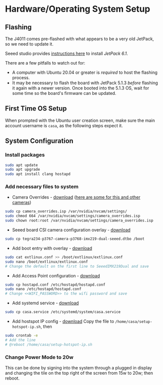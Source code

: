 # Hardware/Operating System Setup

## Flashing

The J4011 comes pre-flashed with what appears to be a very old JetPack, so we need to update it.

Seeed studio provides [instructions here](https://wiki.seeedstudio.com/reComputer_J4012_Flash_Jetpack/) to install *JetPack 6.1*.

There are a few pitfalls to watch out for:
- A computer with Ubuntu 20.04 or greater is *required* to host the flashing process.
- It may be necessary to flash the board with JetPack 5.1.3 *before* flashing it again with a newer version. Once booted into the 5.1.3 OS, wait for some time so the board's firmware can be updated.

## First Time OS Setup
When prompted with the Ubuntu user creation screen, make sure the main account 
username is `casa`, as the following steps expect it.

## System Configuration

### Install packages

```sh
sudo apt update
sudo apt upgrade
sudo apt install clang hostapd
```

### Add necessary files to system
- Camera Overrides - [download](../files/camera_overrides.isp) ([here are some for this and other cameras](https://docs.arducam.com/Nvidia-Jetson-Camera/Application-note/Fix-Red-Tint-with-ISP-Tuning/#software-setting))
```sh
sudo cp camera_overrides.isp /var/nvidia/nvcam/settings/
sudo chmod 664 /var/nvidia/nvcam/settings/camera_overrides.isp
sudo chown root:root /var/nvidia/nvcam/settings/camera_overrides.isp
```
- Seeed board CSI camera configuration overlay - [download](../files/tegra234-p3767-camera-p3768-imx219-dual-seeed.dtbo)
```sh
sudo cp tegra234-p3767-camera-p3768-imx219-dual-seeed.dtbo /boot
```
- Add boot entry with overlay - [download](../files/extlinux.conf)
```sh
sudo cat extlinux.conf >> /boot/extlinux/extlinux.conf
sudo nano /boot/extlinux/extlinux.conf
# Change the default on the first line to SeeedIMX219Dual and save
```
- Add Access Point configuration - [download](../files/hostapd.conf)
```sh
sudo cp hostapd.conf /etc/hostapd/hostapd.conf
sudo nano /etc/hostapd/hostapd.conf
# Change <<WIFI_PASSWORD>> to the wifi password and save
```
- Add systemd service - [download](../files/casa.service)
```sh
sudo cp casa.service /etc/systemd/system/casa.service
```
- Add hostspot IP config - [download](../files/setup-hotspot-ip.sh)
Copy the file to `/home/casa/setup-hotspot-ip.sh`, then
```sh
sudo crontab -e
# Add the line
# @reboot /home/casa/setup-hotspot-ip.sh
```

### Change Power Mode to 20w
This can be done by signing into the system through a plugged in display and changing the tile on the top right of the screen from 15w to 20w; then reboot.
